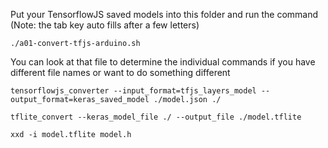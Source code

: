 Put your TensorflowJS saved models into this folder and run the command (Note: the tab key auto fills after a few letters)

```
./a01-convert-tfjs-arduino.sh

```


You can look at that file to determine the individual commands if you have different file names or want to do something different

```
tensorflowjs_converter --input_format=tfjs_layers_model --output_format=keras_saved_model ./model.json ./

tflite_convert --keras_model_file ./ --output_file ./model.tflite

xxd -i model.tflite model.h

```

